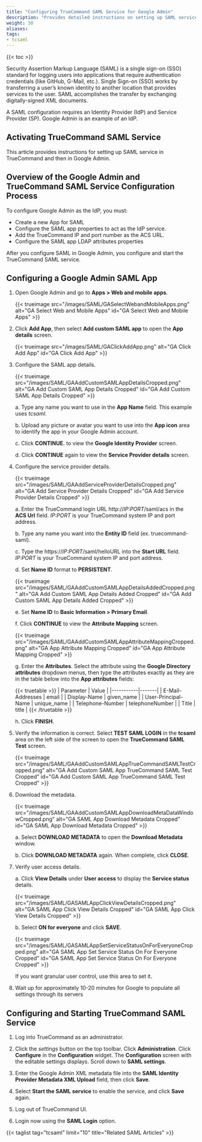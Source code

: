 ```yaml
---
title: "Configuring TrueCommand SAML Service for Google Admin"
description: "Provides detailed instructions on setting up SAML service in TrueCommand and Google Admin."
weight: 30
aliases:
tags:
- tcsaml
---
```


{{< toc >}}

Security Assertion Markup Language (SAML) is a single sign-on (SSO) standard for logging users into applications that require authentication credentials (like GitHub, G-Mail, etc.). 
Single Sign-on (SSO) works by transferring a user’s known identity to another location that provides services to the user. SAML accomplishes the transfer by exchanging digitally-signed XML documents. 

A SAML configuration requires an Identity Provider (IdP) and Service Provider (SP). Google Admin is an example of an IdP. 

## Activating TrueCommand SAML Service

This article provides instructions for setting up SAML service in TrueCommand and then in Google Admin. 

## Overview of the Google Admin and TrueCommand SAML Service Configuration Process

To configure Google Admin as the IdP, you must:

* Create a new App for SAML 
* Configure the SAML app properties to act as the IdP service. 
* Add the TrueCommand IP and port number as the ACS URL.
* Configure the SAML app LDAP attributes properties

After you configure SAML in Google Admin, you configure and start the TrueCommand SAML service.

## Configuring a Google Admin SAML App

1. Open Google Admin and go to **Apps > Web and mobile apps**.
   
   {{< trueimage src="/images/SAML/GASelectWebandMobileApps.png" alt="GA Select Web and Mobile Apps" id="GA Select Web and Mobile Apps" >}}
    
2. Click **Add App**, then select **Add custom SAML app** to open the **App details** screen.

   {{< trueimage src="/images/SAML/GAClickAddApp.png" alt="GA Click Add App" id="GA Click Add App" >}}
    
3. Configure the SAML app details. 
   
   {{< trueimage src="/images/SAML/GAAddCustomSAMLAppDetailsCropped.png" alt="GA Add Custom SAML App Details Cropped" id="GA Add Custom SAML App Details Cropped" >}}
   
   a. Type any name you want to use in the **App Name** field. This example uses *tcsaml*.
   
   b. Upload any picture or avatar you want to use into the **App icon** area to identify the app in your Google Admin account.
   
   c. Click **CONTINUE.** to view the **Google Identity Provider** screen. 

   d. Click **CONTINUE** again to view the **Service Provider details** screen.

4. Configure the service provider details. 
   
   {{< trueimage src="/images/SAML/GAAddServiceProviderDetailsCropped.png" alt="GA Add Service Provider Details Cropped" id="GA Add Service Provider Details Cropped" >}}
    
   a. Enter the TrueCommand login URL http://*IP:PORT*/saml/acs in the **ACS Url** field. 
      *IP:PORT* is your TrueCommand system IP and port address.
   
   b. Type any name you want into the **Entity ID** field (ex. truecommand-saml).
   
   c. Type the https://*IP:PORT*/saml/helloURL into the **Start URL** field. 
      *IP:PORT* is your TrueCommand system IP and port address. 

   d. Set **Name ID** format to **PERSISTENT**.
   
   {{< trueimage src="/images/SAML/GAAddCustomSAMLAppDetailsAddedCropped.png" alt="GA Add Custom SAML App Details Added Cropped" id="GA Add Custom SAML App Details Added Cropped" >}}

   e. Set **Name ID** to **Basic Information > Primary Email**.
   
   f. Click **CONTINUE** to view the **Attribute Mapping** screen.
   
   {{< trueimage src="/images/SAML/GAAddCustomSAMLAppAttributeMappingCropped.png" alt="GA App Attribute Mapping Cropped" id="GA App Attribute Mapping Cropped" >}}

   g. Enter the **Attributes**. 
      Select the attribute using the **Google Directory attributes** dropdown menus, then type the attributes exactly as they are in the table below into the **App attributes** fields:
      
	  {{< truetable >}}
      | Parameter | Value |
      |-----------|-------|
      | E-Mail-Addresses | email |
      | Display-Name | given_name |
      | User-Principal-Name | unique_name |
      | Telephone-Number | telephoneNumber |
      | Title | title |
      {{< /truetable >}}
	  
   h. Click **FINISH**.

5. Verify the information is correct. 
   Select **TEST SAML LOGIN** in the **tcsaml** area on the left side of the screen to open the **TrueCommand SAML Test** screen.

   {{< trueimage src="/images/SAML/GAAddCustomSAMLAppTrueCommandSAMLTestCropped.png" alt="GA Add Custom SAML App TrueCommand SAML Test Cropped" id="GA Add Custom SAML App TrueCommand SAML Test Cropped" >}}
    
6. Download the metadata.
   
   {{< trueimage src="/images/SAML/GAAddCustomSAMLAppDownloadMetaDataWindowCropped.png" alt="GA SAML App Download Metadata Cropped" id="GA SAML App Download Metadata Cropped" >}}
   
   a. Select **DOWNLOAD METADATA** to open the **Download Metadata** window. 
   
   b. Click **DOWNLOAD METADATA** again. When complete, click **CLOSE**.
      
7. Verify user access details. 
   
   a. Click **View Details** under **User access** to display the **Service status** details.
      
   {{< trueimage src="/images/SAML/GASAMLAppClickViewDetailsCropped.png" alt="GA SAML App Click View Details Cropped" id="GA SAML App Click View Details Cropped" >}}
   
   b. Select **ON for everyone** and click **SAVE**.
      
   {{< trueimage src="/images/SAML/GASAMLAppSetServiceStatusOnForEveryoneCropped.png" alt="GA SAML App Set Service Status On For Everyone Cropped" id="GA SAML App Set Service Status On For Everyone Cropped" >}}
      
      If you want granular user control, use this area to set it.
   
8. Wait up for approximately 10-20 minutes for Google to populate all settings through its servers

## Configuring and Starting TrueCommand SAML Service

1. Log into TrueCommand as an administrator.

2. Click the <i class="material-icons" aria-hidden="true" title="Settings">settings</i> button on the top toolbar. 
   Click **Administration**. Click **Configure** in the **Configuration** widget. 
   The **Configuration** screen with the editable settings displays. Scroll down to **SAML settings**. 

3. Enter the Google Admin XML metadata file into the **SAML Identity Provider Metadata XML Upload** field, then click **Save**.

5. Select **Start the SAML service** to enable the service, and click **Save** again.

6. Log out of TrueCommand UI.

7. Login now using the **SAML Login** option.

{{< taglist tag="tcsaml" limit="10" title="Related SAML Articles" >}}